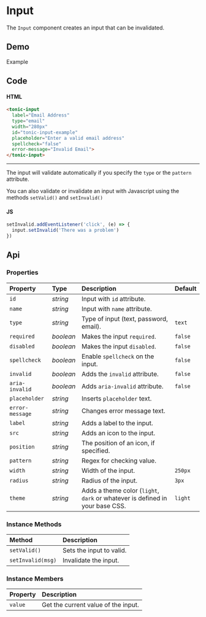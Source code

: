 # Input

The `Input` component creates an input that can be invalidated.

## Demo

<div class="example">
  <div class="header">Example</div>
  <div class="content">
    <tonic-input
      label="Email Address"
      type="email"
      width="280px"
      id="tonic-input-example"
      placeholder="Enter a valid email address"
      spellcheck="false"
      error-message="Invalid Email">
    </tonic-input>
    <span id="tonic-input-state"><span>
  </div>
</div>

## Code

#### HTML

```html
<tonic-input
  label="Email Address"
  type="email"
  width="280px"
  id="tonic-input-example"
  placeholder="Enter a valid email address"
  spellcheck="false"
  error-message="Invalid Email">
</tonic-input>
```

---

The input will validate automatically if you specify the `type` or the `pattern` attribute.

You can also validate or invalidate an input with Javascript using the methods `setValid()` and `setInvalid()`

#### JS
```js
setInvalid.addEventListener('click', (e) => {
  input.setInvalid('There was a problem')
})
```

## Api

### Properties

| Property | Type | Description | Default |
| :--- | :--- | :--- | :--- |
| `id` | *string* | Input with `id` attribute. | |
| `name` | *string* | Input with `name` attribute. | |
| `type` | *string* | Type of input (text, password, email). | `text` |
| `required` | *boolean* | Makes the input `required`. | `false` |
| `disabled` | *boolean* | Makes the input `disabled`. | `false` |
| `spellcheck` | *boolean* | Enable `spellcheck` on the input. | `false` |
| `invalid` | *boolean* | Adds the `invalid` attribute. | `false` |
| `aria-invalid` | *boolean* | Adds `aria-invalid` attribute. | `false` |
| `placeholder` | *string* | Inserts `placeholder` text. | |
| `error-message` | *string* | Changes error message text. | |
| `label` | *string* | Adds a label to the input. | |
| `src` | *string* | Adds an icon to the input. | |
| `position` | *string* | The position of an icon, if specified. | |
| `pattern` | *string* | Regex for checking value. | |
| `width` | *string* | Width of the input. | `250px` |
| `radius` | *string* | Radius of the input. | `3px` |
| `theme` | *string* | Adds a theme color (`light`, `dark` or whatever is defined in your base CSS. | `light` |

### Instance Methods

| Method | Description |
| :--- | :--- |
| `setValid()` | Sets the input to valid. |
| `setInvalid(msg)` | Invalidate the input. |

### Instance Members

| Property | Description |
| :--- | :--- |
| `value` | Get the current value of the input. |

